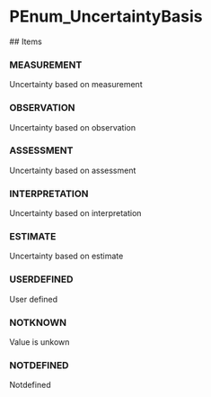 # PEnum_UncertaintyBasis

<!-- end of definition -->## Items

### MEASUREMENT
Uncertainty based on measurement

### OBSERVATION
Uncertainty based on observation

### ASSESSMENT
Uncertainty based on assessment

### INTERPRETATION
Uncertainty based on interpretation

### ESTIMATE
Uncertainty based on estimate

### USERDEFINED
User defined

### NOTKNOWN
Value is unkown

### NOTDEFINED
Notdefined
